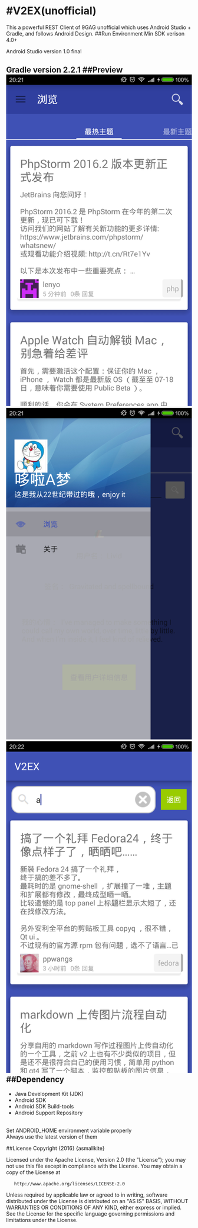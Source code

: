 #V2EX(unofficial)
=============

This a powerful REST Client of 9GAG unofficial which uses Android Studio + Gradle, and follows Android Design.
##Run Environment
Min SDK verison 4.0+

Android Studio version 1.0 final

Gradle version 2.2.1
##Preview
![01](https://github.com/asmallkite/V2EX/blob/master/Screenshot/Screenshot_2016-07-18-20-21-26_com.example.a10648.png)
![02](https://github.com/asmallkite/V2EX/blob/master/Screenshot/Screenshot_2016-07-18-20-21-56_com.example.a10648.png)
![03](https://github.com/asmallkite/V2EX/blob/master/Screenshot/Screenshot_2016-07-18-20-22-44_com.example.a10648.png)
##Dependency 
----------------------
 * Java Development Kit (JDK)
 * Android SDK
  * Android SDK Build-tools
  * Android Support Repository
  
<br>
Set ANDROID_HOME environment variable properly 
<br>
Always use the latest version of them

##License
 Copyright {2016} {asmallkite}

   Licensed under the Apache License, Version 2.0 (the "License");
   you may not use this file except in compliance with the License.
   You may obtain a copy of the License at

       http://www.apache.org/licenses/LICENSE-2.0

   Unless required by applicable law or agreed to in writing, software
   distributed under the License is distributed on an "AS IS" BASIS,
   WITHOUT WARRANTIES OR CONDITIONS OF ANY KIND, either express or implied.
   See the License for the specific language governing permissions and
   limitations under the License.
